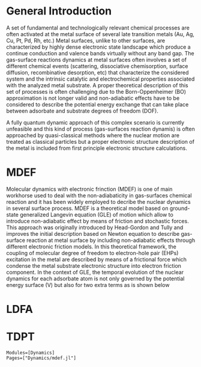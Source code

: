 # General Introduction
A set of fundamental and technologically relevant chemical processes are often activated at the metal surface of several late transition metals (Au, Ag, Cu, Pt, Pd, Rh, etc.) Metal surfaces, unlike to other surfaces, are characterized by highly dense electronic state landscape which produce a continue conduction and valence bands virtually without any band gap. The gas-surface reactions dynamics at metal surfaces often involves a set of different chemical events (scattering, dissociative chemisorption, surface diffusion, recombinative desorption, etc) that characterize the considered system and the intrinsic catalytic and electrochemical properties associated with the analyzed metal substrate. A proper theoretical description of this set of processes is often challenging due to the Born-Oppenheimer (BO) approximation is not longer valid and non-adiabatic effects have to be considered to describe the potential energy exchange that can take place between adsorbate and substrate degrees of freedom (DOF).

A fully quantum dynamic approach of this complex scenario is currently unfeasible and this kind of process (gas-surfaces reaction dynamis) is often approached by quasi-classical methods where the nuclear motion are treated as classical particles but a proper electronic structure description of the metal is included from first principle electronic structure calculations. 

# MDEF
Molecular dynamics with electronic frinction (MDEF) is one of main workhorse used to deal with the non-adiabaticity in gas-surfaces chemical reaction and it has been widely employed to decribe the nuclear dynamics in several surface process. MDEF is a theoretical model based on ground-state generalized Langevin equation (GLE) of motion which allow to introduce non-adiabatic effect by means of friction and stochastic forces. This approach was originally introduced by Head-Gordon and Tully  and improves the initial description based on Newton equation to describe gas-surface reaction at metal surface by including non-adiabatic effects through different electronic friction models. In this theoretical framework, the coupling of molecular degree of freedom to electron-hole pair (EHPs) excitation in the metal are described by means of a frictional force  which condense the metal substrate electronic structure into electron friction component.  In the context of GLE, the temporal evolution of the nuclear dynamics for each adsorbate atom is not only governed by the potential energy surface (V) but also for two extra terms as is shown below


# LDFA

# TDPT

```@autodocs
Modules=[Dynamics]
Pages=["Dynamics/mdef.jl"]
```
